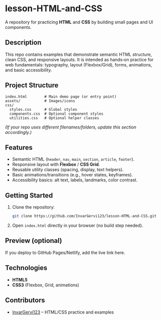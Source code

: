 # lesson-HTML-and-CSS

A repository for practicing **HTML** and **CSS** by building small pages and UI components.

## Description

This repo contains examples that demonstrate semantic HTML structure, clean CSS, and responsive layouts. It is intended as hands‑on practice for web fundamentals: typography, layout (Flexbox/Grid), forms, animations, and basic accessibility.

## Project Structure

```
index.html        # Main demo page (or entry point)
assets/           # Images/icons
css/
  styles.css      # Global styles
  components.css  # Optional component styles
  utilities.css   # Optional helper classes
```

*(If your repo uses different filenames/folders, update this section accordingly.)*

## Features

* Semantic HTML (`header`, `nav`, `main`, `section`, `article`, `footer`).
* Responsive layout with **Flexbox** / **CSS Grid**.
* Reusable utility classes (spacing, display, text helpers).
* Basic animations/transitions (e.g., hover states, keyframes).
* Accessibility basics: alt text, labels, landmarks, color contrast.

## Getting Started

1. Clone the repository:

   ```bash
   git clone https://github.com/InvarGervi123/lesson-HTML-and-CSS.git
   ```
2. Open `index.html` directly in your browser (no build step needed).

## Preview (optional)

If you deploy to GitHub Pages/Netlify, add the live link here.

## Technologies

* **HTML5**
* **CSS3** (Flexbox, Grid, animations)

## Contributors

* [InvarGervi123](https://github.com/InvarGervi123) – HTML/CSS practice and examples
